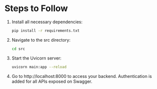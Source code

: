 # Steps to Follow

1. Install all necessary dependencies:
   ```bash
   pip install -r requirements.txt
2. Navigate to the src directory:
   ```bash
   cd src
3. Start the Uvicorn server:
   ```bash
   uvicorn main:app --reload
4. Go to http://localhost:8000 to access your backend. Authentication is added for all APIs exposed on Swagger.
   ```bash
   
   


